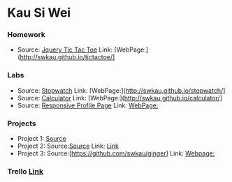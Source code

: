 # Kau Si Wei


### Homework

* Source: [Jquery Tic Tac Toe](https://github.com/swkau/tictactoe.git)  Link: [WebPage:](http://swkau.github.io/tictactoe/]

### Labs

* Source: [Stopwatch](https://github.com/swkau/stopwatch.git)  Link: [WebPage:](http://swkau.github.io/stopwatch/]
* Source: [Calculator](https://github.com/swkau/calculator.git)  Link: [WebPage:](http://swkau.github.io/calculator/]
* Source: [Responsive Profile Page](https://github.com/swkau/swkau.github.io)  Link: [WebPage:](http://swkau.github.io/)

### Projects

* Project 1: [Source](https://github.com/swkau/project1)
* Project 2: Source:[Source](https://github.com/swkau/project2)   Link: [Link](https://frozen-plains-74664.herokuapp.com)
* Project 3: Source:[https://github.com/swkau/ginger] Link: [Webpage:](https://gingersg.herokuapp.com)

### Trello [Link](https://trello.com/b/sBve3KS4)
